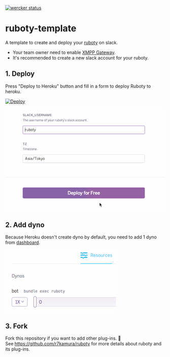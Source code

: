 [![wercker status](https://app.wercker.com/status/7012b9bf9e991d1e2bb070670fbba49a/m/master "wercker status")](https://app.wercker.com/project/byKey/7012b9bf9e991d1e2bb070670fbba49a)

# ruboty-template
A template to create and deploy your [ruboty](https://github.com/r7kamura/ruboty) on slack.

* Your team owner need to enable [XMPP Gateway](https://my.slack.com/admin/settings).
* It's recommended to create a new slack account for your ruboty.

## 1. Deploy
Press "Deploy to Heroku" button and fill in a form to deploy Ruboty to heroku.

[![Deploy](https://www.herokucdn.com/deploy/button.png)](https://heroku.com/deploy)

![](images/deploy.gif)

## 2. Add dyno
Because Heroku doesn't create dyno by default,
you need to add 1 dyno from [dashboard](https://dashboard-next.heroku.com/apps).

![](images/add-dyno.gif)

## 3. Fork
Fork this repository if you want to add other plug-ins. :fork_and_knife:  
See https://github.com/r7kamura/ruboty for more details about ruboty and its plug-ins.


